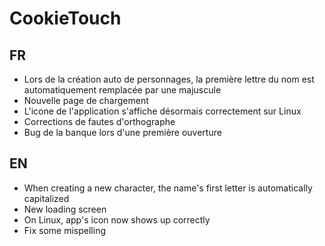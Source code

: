 # CookieTouch

## FR

- Lors de la création auto de personnages, la première lettre du nom est automatiquement remplacée par une majuscule
- Nouvelle page de chargement
- L'icone de l'application s'affiche désormais correctement sur Linux
- Corrections de fautes d'orthographe
- Bug de la banque lors d'une première ouverture

## EN

- When creating a new character, the name's first letter is automatically capitalized
- New loading screen
- On Linux, app's icon now shows up correctly
- Fix some mispelling

